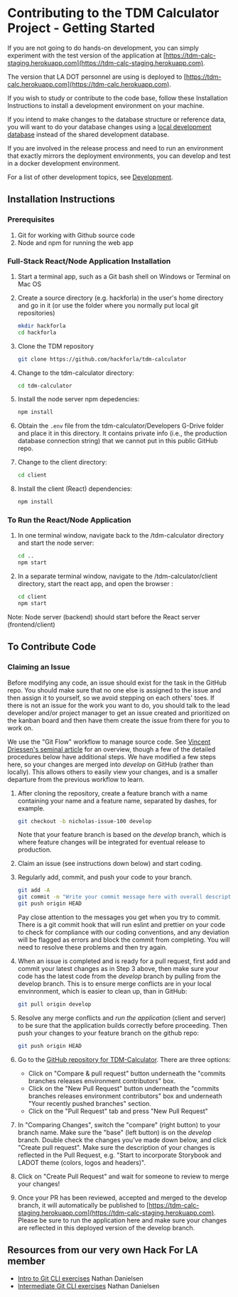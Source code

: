 # Contributing to the TDM Calculator Project - Getting Started

If you are not going to do hands-on development, you can simply experiment
with the test version of the application at [https://tdm-calc-staging.herokuapp.com](https://tdm-calc-staging.herokuapp.com).

The version that LA DOT personnel are using is deployed to [https://tdm-calc.herokuapp.com](https://tdm-calc.herokuapp.com).

If you wish to study or contribute to the code base, follow these Installation
Instructions to install a development environment on your machine.

If you intend to make changes to the database structure or reference data, you will want to do your database changes using a [local development database](./dod/localdatabase.md) instead of the shared development database.

If you are involved in the release process and need to run an environment that exactly mirrors the deployment environments, you can develop and test in a docker development environment.

For a list of other development topics, see [Development](/doc/development.md).

## Installation Instructions

### Prerequisites

1. Git for working with Github source code
1. Node and npm for running the web app

### Full-Stack React/Node Application Installation

1. Start a terminal app, such as a Git bash shell on Windows or Terminal on Mac OS
1. Create a source directory (e.g. hackforla) in the user's home directory and go in it (or use the folder where you normally put local git repositories)

   ```bash
   mkdir hackforla
   cd hackforla
   ```

1. Clone the TDM repository

   ```bash
   git clone https://github.com/hackforla/tdm-calculator
   ```

1. Change to the tdm-calculator directory:

   ```bash
   cd tdm-calculator
   ```

1. Install the node server npm depedencies:

   ```bash
   npm install
   ```

1. Obtain the `.env` file from the tdm-calculator/Developers G-Drive folder and place it in this directory. It contains private info (i.e., the production database connection string) that we cannot put in this public GitHub repo.

1. Change to the client directory:

   ```bash
   cd client
   ```

1. Install the client (React) dependencies:

   ```bash
   npm install
   ```

### To Run the React/Node Application

1. In one terminal window, navigate back to the /tdm-calculator directory and start the node server:

   ```bash
   cd ..
   npm start
   ```

1. In a separate terminal window, navigate to the /tdm-calculator/client directory, start the react app, and open the browser :

   ```bash
   cd client
   npm start
   ```

Note: Node server (backend) should start before the React server (frontend/client)

## To Contribute Code

### Claiming an Issue

Before modifying any code, an issue should exist for the task in the GitHub repo. You should make sure that no one else is assigned to the issue and then assign it to yourself, so we avoid stepping on each others' toes. If there is not an issue for the work you want to do, you should talk to the lead developer and/or project manager to get an issue created and prioritized on the kanban board and then have them create the issue from there for you to work on.

We use the "Git Flow" workflow to manage source code. See [Vincent Driessen's seminal article](https://nvie.com/posts/a-successful-git-branching-model/) for an overview, though a few of the detailed procedures below have additional steps. We have modified a few steps here, so your changes are merged into _develop_ on GitHub (rather than locally). This allows others to easily view your changes, and is a smaller departure from the previous workflow to learn.

1. After cloning the repository, create a feature branch with a name containing your name and a feature name, separated by dashes, for example.

   ```bash
   git checkout -b nicholas-issue-100 develop
   ```

   Note that your feature branch is based on the _develop_ branch, which is where feature changes will be integrated for eventual release to production.

1. Claim an issue (see instructions down below) and start coding.

1. Regularly add, commit, and push your code to your branch.

   ```bash
   git add -A
   git commit -m "Write your commit message here with overall description of your code changes"
   git push origin HEAD
   ```

    Pay close attention to the messages you get when you try to commit. There is a git commit hook that will run eslint and prettier on your code to check for compliance with our coding conventions, and any deviation will be flagged as errors and block the commit from completing. You will need to resolve these problems and then try again.

1. When an issue is completed and is ready for a pull request, first add and commit your latest changes as in Step 3 above, then make sure your code has the latest code from the _develop_ branch by pulling from the develop branch. This is to ensure merge conflicts are in your local envinronment, which is easier to clean up, than in GitHub:

   ```bash
   git pull origin develop
   ```

1. Resolve any merge conflicts and _run the application_ (client and server) to be sure that the application builds correctly before proceeding. Then push your changes to your feature branch on the github repo:

   ```bash
   git push origin HEAD
   ```

1. Go to the [GitHub repository for TDM-Calculator](https://github.com/hackforla/tdm-calculator). There are three options:

   - Click on "Compare & pull request" button underneath the "commits branches releases environment contributors" box.
   - Click on the "New Pull Request" button underneath the "commits branches releases environment contributors" box and underneath "Your recently pushed branches" section.
   - Click on the "Pull Request" tab and press "New Pull Request"

1. In "Comparing Changes", switch the "compare" (right button) to your branch name. Make sure the "base" (left button) is on the _develop_ branch. Double check the changes you've made down below, and click "Create pull request". Make sure the description of your changes is reflected in the Pull Request, e.g.
   "Start to incorporate Storybook and LADOT theme (colors, logos and headers)".

1. Click on "Create Pull Request" and wait for someone to review to merge your changes!

1. Once your PR has been reviewed, accepted and merged to the develop branch, it will automatically be published to [https://tdm-calc-staging.herokuapp.com](https://tdm-calc-staging.herokuapp.com). Please be sure to run the application here and make sure your changes are reflected in this deployed version of the develop branch.

## Resources from our very own Hack For LA member

- [Intro to Git CLI exercises](https://github.com/ndanielsen/intro-cli-git-github) Nathan Danielsen
- [Intermediate Git CLI exercises](https://github.com/ndanielsen/intermediate-cli-git-github) Nathan Danielsen
